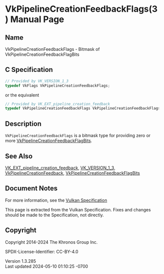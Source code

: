 # VkPipelineCreationFeedbackFlags(3) Manual Page

## Name

VkPipelineCreationFeedbackFlags - Bitmask of
VkPipelineCreationFeedbackFlagBits



## <a href="#_c_specification" class="anchor"></a>C Specification

``` c
// Provided by VK_VERSION_1_3
typedef VkFlags VkPipelineCreationFeedbackFlags;
```

or the equivalent

``` c
// Provided by VK_EXT_pipeline_creation_feedback
typedef VkPipelineCreationFeedbackFlags VkPipelineCreationFeedbackFlagsEXT;
```

## <a href="#_description" class="anchor"></a>Description

`VkPipelineCreationFeedbackFlags` is a bitmask type for providing zero
or more
[VkPipelineCreationFeedbackFlagBits](https://registry.khronos.org/vulkan/specs/1.3-extensions/man/html/VkPipelineCreationFeedbackFlagBits.html).

## <a href="#_see_also" class="anchor"></a>See Also

[VK_EXT_pipeline_creation_feedback](https://registry.khronos.org/vulkan/specs/1.3-extensions/man/html/VK_EXT_pipeline_creation_feedback.html),
[VK_VERSION_1_3](https://registry.khronos.org/vulkan/specs/1.3-extensions/man/html/VK_VERSION_1_3.html),
[VkPipelineCreationFeedback](https://registry.khronos.org/vulkan/specs/1.3-extensions/man/html/VkPipelineCreationFeedback.html),
[VkPipelineCreationFeedbackFlagBits](https://registry.khronos.org/vulkan/specs/1.3-extensions/man/html/VkPipelineCreationFeedbackFlagBits.html)

## <a href="#_document_notes" class="anchor"></a>Document Notes

For more information, see the <a
href="https://registry.khronos.org/vulkan/specs/1.3-extensions/html/vkspec.html#VkPipelineCreationFeedbackFlags"
target="_blank" rel="noopener">Vulkan Specification</a>

This page is extracted from the Vulkan Specification. Fixes and changes
should be made to the Specification, not directly.

## <a href="#_copyright" class="anchor"></a>Copyright

Copyright 2014-2024 The Khronos Group Inc.

SPDX-License-Identifier: CC-BY-4.0

Version 1.3.285  
Last updated 2024-05-10 01:10:25 -0700

